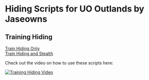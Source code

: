 # Hiding Scripts for UO Outlands by Jaseowns

## Training Hiding
[Train Hiding Only](Train_Hiding_Only.razor)  
[Train Hiding and Stealth](Train_Hiding_and_Stealth.razor)  

Check out the video on how to use these scripts here:

[![Training Hiding Video](https://img.youtube.com/vi/Ch97IWwJvVM/0.jpg)](https://youtu.be/Ch97IWwJvVM)